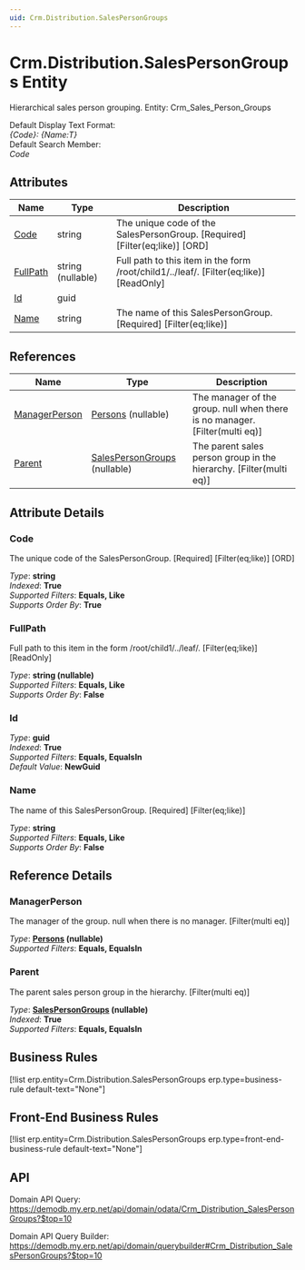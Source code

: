 ```yaml
---
uid: Crm.Distribution.SalesPersonGroups
---
```

# Crm.Distribution.SalesPersonGroups Entity

Hierarchical sales person grouping. Entity: Crm_Sales_Person_Groups

Default Display Text Format:  
_{Code}: {Name:T}_  
Default Search Member:  
_Code_  

## Attributes

| Name | Type | Description |
| ---- | ---- | --- |
| [Code](Crm.Distribution.SalesPersonGroups.md#code) | string | The unique code of the SalesPersonGroup. [Required] [Filter(eq;like)] [ORD] 
| [FullPath](Crm.Distribution.SalesPersonGroups.md#fullpath) | string (nullable) | Full path to this item in the form /root/child1/../leaf/. [Filter(eq;like)] [ReadOnly] 
| [Id](Crm.Distribution.SalesPersonGroups.md#id) | guid |  
| [Name](Crm.Distribution.SalesPersonGroups.md#name) | string | The name of this SalesPersonGroup. [Required] [Filter(eq;like)] 

## References

| Name | Type | Description |
| ---- | ---- | --- |
| [ManagerPerson](Crm.Distribution.SalesPersonGroups.md#managerperson) | [Persons](General.Contacts.Persons.md) (nullable) | The manager of the group. null when there is no manager. [Filter(multi eq)] |
| [Parent](Crm.Distribution.SalesPersonGroups.md#parent) | [SalesPersonGroups](Crm.Distribution.SalesPersonGroups.md) (nullable) | The parent sales person group in the hierarchy. [Filter(multi eq)] |


## Attribute Details

### Code

The unique code of the SalesPersonGroup. [Required] [Filter(eq;like)] [ORD]

_Type_: **string**  
_Indexed_: **True**  
_Supported Filters_: **Equals, Like**  
_Supports Order By_: **True**  

### FullPath

Full path to this item in the form /root/child1/../leaf/. [Filter(eq;like)] [ReadOnly]

_Type_: **string (nullable)**  
_Supported Filters_: **Equals, Like**  
_Supports Order By_: **False**  

### Id

_Type_: **guid**  
_Indexed_: **True**  
_Supported Filters_: **Equals, EqualsIn**  
_Default Value_: **NewGuid**  

### Name

The name of this SalesPersonGroup. [Required] [Filter(eq;like)]

_Type_: **string**  
_Supported Filters_: **Equals, Like**  
_Supports Order By_: **False**  


## Reference Details

### ManagerPerson

The manager of the group. null when there is no manager. [Filter(multi eq)]

_Type_: **[Persons](General.Contacts.Persons.md) (nullable)**  
_Supported Filters_: **Equals, EqualsIn**  

### Parent

The parent sales person group in the hierarchy. [Filter(multi eq)]

_Type_: **[SalesPersonGroups](Crm.Distribution.SalesPersonGroups.md) (nullable)**  
_Indexed_: **True**  
_Supported Filters_: **Equals, EqualsIn**  



## Business Rules

[!list erp.entity=Crm.Distribution.SalesPersonGroups erp.type=business-rule default-text="None"]

## Front-End Business Rules

[!list erp.entity=Crm.Distribution.SalesPersonGroups erp.type=front-end-business-rule default-text="None"]

## API

Domain API Query:
<https://demodb.my.erp.net/api/domain/odata/Crm_Distribution_SalesPersonGroups?$top=10>

Domain API Query Builder:
<https://demodb.my.erp.net/api/domain/querybuilder#Crm_Distribution_SalesPersonGroups?$top=10>

